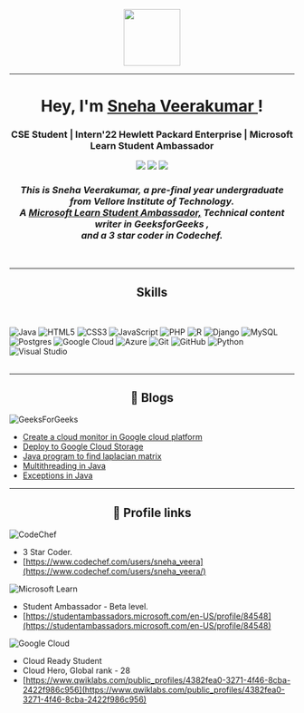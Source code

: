 <!-- <img align="left" alt="GIF" height="160px" src="https://media.giphy.com/media/du3J3cXyzhj75IOgvA/giphy.gif" /> -->
<p align="center">
  <img src="https://i.pinimg.com/originals/00/4b/17/004b173f6e3d6843df10114e087f30a8.gif" width="100" height="100" />
</p>
<hr>
<h1 align="center">Hey, I'm <a href="https://snehaveerakumar.github.io/Sneha-Veerakumar/">Sneha Veerakumar </a> !</h1>
<h3 align="center">CSE Student | Intern'22 Hewlett Packard Enterprise | Microsoft Learn Student Ambassador</h3>

<p align="center">
<a href="mailto:snehaveerakumar2023@gmail.com"><img src="https://img.shields.io/badge/-snehaveerakumar2023@gmail.com-black?logo=gmail&style=flat-square"/></a>
<a href="https://www.linkedin.com/in/sneha-veerakumar-2b39081b8/"><img src="https://img.shields.io/badge/-Sneha Veerakumar-blue?logo=linkedin&style=flat-square"></a>
<a href="https://github.com/SnehaVeerakumar"><img src="https://img.shields.io/badge/-SnehaVeerakumar-black?logo=github&style=flat-square"/></a>

<h3 align="center">
  <em>
    This is Sneha Veerakumar, a <b>pre-final year</b> undergraduate from <b>Vellore Institute of Technology.</b> <br>
    A <b><a href="https://studentambassadors.microsoft.com/en-US/profile/84548"> Microsoft Learn Student Ambassador,</a></b> <b>Technical content writer in GeeksforGeeks</b>&nbsp,<br>and a<b> 3 star coder in Codechef.</b>
  </em> 
  <br>
</h3>
</p>
<br>
<hr>
<h2 align="center"> Skills </h2>

<br>

![Java](https://img.shields.io/badge/java-%23ED8B00.svg?style=for-the-badge&logo=java&logoColor=white) 
![HTML5](https://img.shields.io/badge/html5-%23E34F26.svg?style=for-the-badge&logo=html5&logoColor=white)
![CSS3](https://img.shields.io/badge/css3-%231572B6.svg?style=for-the-badge&logo=css3&logoColor=white)
![JavaScript](https://img.shields.io/badge/javascript-%23323330.svg?style=for-the-badge&logo=javascript&logoColor=%23F7DF1E)
![PHP](https://img.shields.io/badge/php-%23777BB4.svg?style=for-the-badge&logo=php&logoColor=white)
![R](https://img.shields.io/badge/r-%23276DC3.svg?style=for-the-badge&logo=r&logoColor=white)
![Django](https://img.shields.io/badge/django-%23092E20.svg?style=for-the-badge&logo=django&logoColor=white)
![MySQL](https://img.shields.io/badge/mysql-%2300f.svg?style=for-the-badge&logo=mysql&logoColor=white)
![Postgres](https://img.shields.io/badge/postgres-%23316192.svg?style=for-the-badge&logo=postgresql&logoColor=white)
![Google Cloud](https://img.shields.io/badge/GoogleCloud-%234285F4.svg?style=for-the-badge&logo=google-cloud&logoColor=white)
![Azure](https://img.shields.io/badge/azure-%230072C6.svg?style=for-the-badge&logo=azure-devops&logoColor=white)
![Git](https://img.shields.io/badge/git-%23F05033.svg?style=for-the-badge&logo=git&logoColor=white)
![GitHub](https://img.shields.io/badge/github-%23121011.svg?style=for-the-badge&logo=github&logoColor=white)
![Python](https://img.shields.io/badge/python-3670A0?style=for-the-badge&logo=python&logoColor=ffdd54)
![Visual Studio](https://img.shields.io/badge/Visual%20Studio-5C2D91.svg?style=for-the-badge&logo=visual-studio&logoColor=white)
<br> <br>
<hr>
<h2 align="center">📝 Blogs </h2>


![GeeksForGeeks](https://img.shields.io/badge/GeeksforGeeks-gray?style=for-the-badge&logo=geeksforgeeks&logoColor=35914c) 

- [Create a cloud monitor in Google cloud platform](https://www.geeksforgeeks.org/google-cloud-platform-creating-a-cloud-monitor/)
- [Deploy to Google Cloud Storage](https://www.geeksforgeeks.org/google-cloud-platform-deployment-to-cloud-storage/)
- [Java program to find laplacian matrix](https://www.geeksforgeeks.org/java-program-to-find-laplacian-matrix-of-an-undirected-graph/)
- [Multithreading in Java](https://www.geeksforgeeks.org/how-to-find-prime-and-palindrome-numbers-using-multi-threading-in-java/)
- [Exceptions in Java](https://www.geeksforgeeks.org/user-defined-exceptions-using-constructors-in-java/)

<hr>
<h2 align="center">🔗 Profile links</h2>


![CodeChef](https://img.shields.io/badge/CodeChef-%23964B00.svg?style=for-the-badge&logo=CodeChef&logoColor=white)
 - 3 Star Coder.
 - [https://www.codechef.com/users/sneha_veera](https://www.codechef.com/users/sneha_veera/) 

![Microsoft Learn](https://img.shields.io/badge/Microsoft_Learn-258ffa?style=for-the-badge&logo=microsoft&logoColor=white) 
 - Student Ambassador - Beta level.
 - [https://studentambassadors.microsoft.com/en-US/profile/84548](https://studentambassadors.microsoft.com/en-US/profile/84548)

![Google Cloud](https://img.shields.io/badge/GoogleCloud-%234285F4.svg?style=for-the-badge&logo=google-cloud&logoColor=white)
 - Cloud Ready Student
 - Cloud Hero, Global rank - 28
 - [https://www.qwiklabs.com/public_profiles/4382fea0-3271-4f46-8cba-2422f986c956](https://www.qwiklabs.com/public_profiles/4382fea0-3271-4f46-8cba-2422f986c956)
